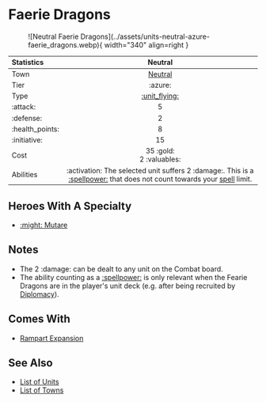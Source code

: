 # Faerie Dragons

<figure markdown="span">
    ![Neutral Faerie Dragons](../assets/units-neutral-azure-faerie_dragons.webp){ width="340" align=right }
</figure>


| Statistics | Neutral |
| :--- | :---: |
| Town | [Neutral](../towns/neutral.md) |
| Tier | :azure: |
| Type | [:unit_flying:](../keywords/flying_unit.md) |
| :attack: | 5 |
| :defense: | 2 |
| :health_points: | 8 |
| :initiative: | 15 |
| Cost | 35 :gold:<br>2 :valuables: |
| Abilities | :activation: The selected unit suffers 2 :damage:. This is a [:spellpower:](../spells/index.md) that does not count towards your [spell](../spells/index.md) limit. |


## Heroes With A Specialty

- [:might: Mutare](../heroes/mutare.md#specialty)


## Notes

- The 2 :damage: can be dealt to any unit on the Combat board.
- The ability counting as a [:spellpower:](../spells/index.md) is only relevant when the Fearie Dragons are in the player's unit deck (e.g. after being recruited by [Diplomacy](../abilities/diplomacy.md)).


## Comes With

- [Rampart Expansion](../content/rampart_expansion.md)


## See Also

- [List of Units](index.md)
- [List of Towns](../towns/index.md)